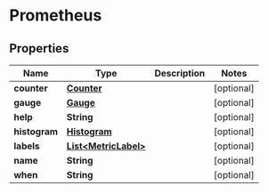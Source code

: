 

# Prometheus

## Properties

Name | Type | Description | Notes
------------ | ------------- | ------------- | -------------
**counter** | [**Counter**](Counter.md) |  |  [optional]
**gauge** | [**Gauge**](Gauge.md) |  |  [optional]
**help** | **String** |  |  [optional]
**histogram** | [**Histogram**](Histogram.md) |  |  [optional]
**labels** | [**List&lt;MetricLabel&gt;**](MetricLabel.md) |  |  [optional]
**name** | **String** |  |  [optional]
**when** | **String** |  |  [optional]



